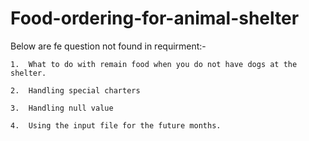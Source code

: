 # Food-ordering-for-animal-shelter
Below are fe question not found in requirment:-

    1.	What to do with remain food when you do not have dogs at the shelter.
   
    2.	Handling special charters
    
    3.	Handling null value
   
    4.	Using the input file for the future months.

